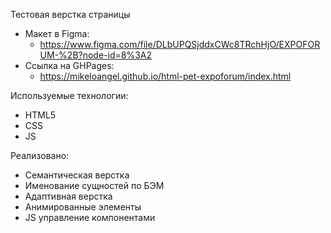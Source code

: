 Тестовая верстка страницы

* Макет в Figma:
  * https://www.figma.com/file/DLbUPQSjddxCWc8TRchHjO/EXPOFORUM-%2B?node-id=8%3A2
* Ссылка на GHPages:
  * https://mikeloangel.github.io/html-pet-expoforum/index.html

Используемые технологии:
* HTML5
* CSS
* JS

Реализовано:
* Семантическая верстка
* Именование сущностей по БЭМ
* Адаптивная верстка
* Анимированные элементы
* JS управление компонентами
